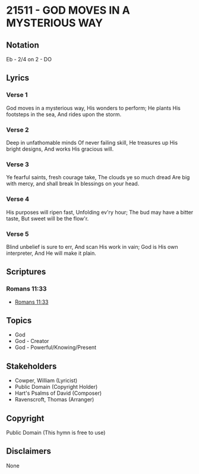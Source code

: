 # 21511 - GOD MOVES IN A MYSTERIOUS WAY

## Notation

Eb - 2/4 on 2 - DO

## Lyrics

### Verse 1

God moves in a mysterious way, His wonders to perform; He plants His footsteps in the sea, And rides upon the storm.

### Verse 2

Deep in unfathomable minds Of never failing skill, He treasures up His bright designs, And works His gracious will.

### Verse 3

Ye fearful saints, fresh courage take, The clouds ye so much dread Are big with mercy, and shall break In blessings on your head.

### Verse 4

His purposes will ripen fast, Unfolding ev'ry hour; The bud may have a bitter taste, But sweet will be the flow'r.

### Verse 5

Blind unbelief is sure to err, And scan His work in vain; God is His own interpreter, And He will make it plain.


## Scriptures

### Romans 11:33

- [Romans 11:33](https://www.biblegateway.com/passage/?search=Romans%2011%3A33)


## Topics

- God
- God - Creator
- God - Powerful/Knowing/Present

## Stakeholders

- Cowper, William (Lyricist)
- Public Domain (Copyright Holder)
- Hart's Psalms of David (Composer)
- Ravenscroft, Thomas (Arranger)

## Copyright

Public Domain
(This hymn is free to use)

## Disclaimers

None


